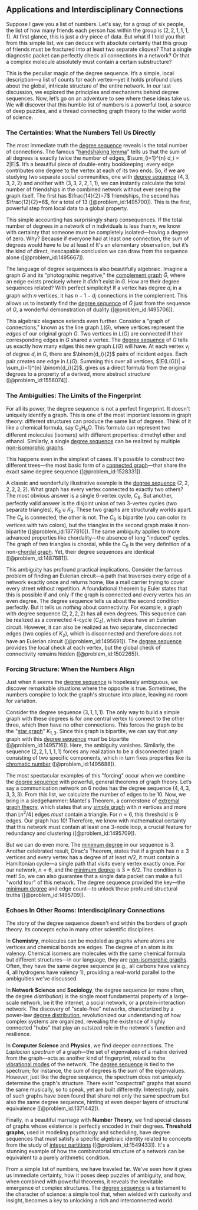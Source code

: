 ## Applications and Interdisciplinary Connections

Suppose I gave you a list of numbers. Let's say, for a group of six people, the list of how many friends each person has within the group is $(2, 2, 1, 1, 1, 1)$. At first glance, this is just a dry piece of data. But what if I told you that from this simple list, we can deduce with absolute certainty that this group of friends must be fractured into at least two separate cliques? That a single diagnostic packet can perfectly check all connections in a network? Or that a complex molecule absolutely must contain a certain substructure?

This is the peculiar magic of the degree sequence. It’s a simple, local description—a list of counts for each vertex—yet it holds profound clues about the global, intricate structure of the entire network. In our last discussion, we explored the principles and mechanisms behind degree sequences. Now, let’s go on an adventure to see where these ideas take us. We will discover that this humble list of numbers is a powerful tool, a source of deep puzzles, and a thread connecting graph theory to the wider world of science.

### The Certainties: What the Numbers Tell Us Directly

The most immediate truth the [degree sequence](@article_id:267356) reveals is the total number of connections. The famous "[handshaking lemma](@article_id:260689)" tells us that the sum of all degrees is exactly twice the number of edges, $\sum_{i=1}^{n} d_i = 2|E|$. It’s a beautiful piece of double-entry bookkeeping: every edge contributes one degree to the vertex at each of its two ends. So, if we are studying two separate social communities, one with [degree sequence](@article_id:267356) $(4, 3, 3, 2, 2)$ and another with $(3, 3, 2, 2, 1, 1)$, we can instantly calculate the total number of friendships in the combined network without ever seeing the graph itself. The first has $\frac{14}{2}=7$ friendships, the second has $\frac{12}{2}=6$, for a total of 13 ([@problem_id:1495700]). This is the first, powerful step from local data to a global property.

This simple accounting has surprisingly sharp consequences. If the total number of degrees in a network of $n$ individuals is less than $n$, we know with certainty that someone must be completely isolated—having a degree of zero. Why? Because if everyone had at least one connection, the sum of degrees would have to be at least $n$! It's an elementary observation, but it’s the kind of direct, inescapable conclusion we can draw from the sequence alone ([@problem_id:1495667]).

The language of degree sequences is also beautifully algebraic. Imagine a graph $G$ and its "photographic negative," the [complement graph](@article_id:275942) $\bar{G}$, where an edge exists precisely where it *didn't* exist in $G$. How are their degree sequences related? With perfect simplicity! If a vertex has degree $d_i$ in a graph with $n$ vertices, it has $n - 1 - d_i$ connections in the complement. This allows us to instantly find the [degree sequence](@article_id:267356) of $\bar{G}$ just from the sequence of $G$, a wonderful demonstration of duality ([@problem_id:1495706]).

This algebraic elegance extends even further. Consider a "graph of connections," known as the line graph $L(G)$, where vertices represent the *edges* of our original graph $G$. Two vertices in $L(G)$ are connected if their corresponding edges in $G$ shared a vertex. The [degree sequence](@article_id:267356) of $G$ tells us exactly how many edges this new graph $L(G)$ will have. At each vertex $v_i$ of degree $d_i$ in $G$, there are $\binom{d_i}{2}$ pairs of incident edges. Each pair creates one edge in $L(G)$. Summing this over all vertices, $|E(L(G))| = \sum_{i=1}^{n} \binom{d_i}{2}$, gives us a direct formula from the original degrees to a property of a derived, more abstract structure ([@problem_id:1556074]).

### The Ambiguities: The Limits of the Fingerprint

For all its power, the degree sequence is not a perfect fingerprint. It doesn't uniquely identify a graph. This is one of the most important lessons in graph theory: different structures can produce the same list of degrees. Think of it like a chemical formula, say $\text{C}_2\text{H}_6\text{O}$. This formula can represent two different molecules (isomers) with different properties: dimethyl ether and ethanol. Similarly, a single [degree sequence](@article_id:267356) can be realized by multiple [non-isomorphic graphs](@article_id:273534).

This happens even in the simplest of cases. It's possible to construct two different trees—the most basic form of a [connected graph](@article_id:261237)—that share the exact same degree sequence ([@problem_id:1528331]).

A classic and wonderfully illustrative example is the [degree sequence](@article_id:267356) $(2, 2, 2, 2, 2, 2)$. What graph has every vertex connected to exactly two others? The most obvious answer is a single 6-vertex cycle, $C_6$. But another, perfectly valid answer is the disjoint union of two 3-vertex cycles (two separate triangles), $K_3 \cup K_3$. These two graphs are structurally worlds apart. The $C_6$ is connected, the other is not. The $C_6$ is bipartite (you can color its vertices with two colors), but the triangles in the second graph make it non-bipartite ([@problem_id:1377810]). The same ambiguity applies to more advanced properties like chordality—the absence of long "induced" cycles. The graph of two triangles is chordal, while the $C_6$ is the very definition of a non-[chordal graph](@article_id:267455). Yet, their degree sequences are identical ([@problem_id:1487681]).

This ambiguity has profound practical implications. Consider the famous problem of finding an Eulerian circuit—a path that traverses every edge of a network exactly once and returns home, like a mail carrier trying to cover every street without repetition. A foundational theorem by Euler states that this is possible if and only if the graph is connected and every vertex has an even degree. The degree sequence tells us about the second condition perfectly. But it tells us *nothing* about connectivity. For example, a graph with degree sequence $(2, 2, 2, 2)$ has all even degrees. This sequence can be realized as a connected 4-cycle ($C_4$), which *does* have an Eulerian circuit. However, it can also be realized as two separate, disconnected edges (two copies of $K_2$), which is disconnected and therefore *does not* have an Eulerian circuit ([@problem_id:1495691]). The [degree sequence](@article_id:267356) provides the local check at each vertex, but the global check of connectivity remains hidden ([@problem_id:1502265]).

### Forcing Structure: When the Numbers Align

Just when it seems the [degree sequence](@article_id:267356) is hopelessly ambiguous, we discover remarkable situations where the opposite is true. Sometimes, the numbers conspire to lock the graph's structure into place, leaving no room for variation.

Consider the degree sequence $(3, 1, 1, 1)$. The only way to build a simple graph with these degrees is for one central vertex to connect to the other three, which then have no other connections. This forces the graph to be the "[star graph](@article_id:271064)" $K_{1,3}$. Since this graph is bipartite, we can say that *any* graph with this [degree sequence](@article_id:267356) *must* be bipartite ([@problem_id:1495716]). Here, the ambiguity vanishes. Similarly, the sequence $(2, 2, 1, 1, 1, 1)$ forces any realization to be a disconnected graph consisting of two specific components, which in turn fixes properties like its [chromatic number](@article_id:273579) ([@problem_id:1495688]).

The most spectacular examples of this "forcing" occur when we combine the [degree sequence](@article_id:267356) with powerful, general theorems of graph theory. Let’s say a communication network on 6 nodes has the degree sequence $(4, 4, 3, 3, 3, 3)$. From this list, we calculate the number of edges to be 10. Now, we bring in a sledgehammer: Mantel's Theorem, a cornerstone of [extremal graph theory](@article_id:274640), which states that any [simple graph](@article_id:274782) with $n$ vertices and more than $\lfloor n^2 / 4 \rfloor$ edges *must* contain a triangle. For $n=6$, this threshold is 9 edges. Our graph has 10! Therefore, we know with mathematical certainty that this network must contain at least one 3-node loop, a crucial feature for redundancy and clustering ([@problem_id:1495709]).

But we can do even more. The [minimum degree](@article_id:273063) in our sequence is 3. Another celebrated result, Dirac's Theorem, states that if a graph has $n \ge 3$ vertices and every vertex has a degree of at least $n/2$, it must contain a Hamiltonian cycle—a single path that visits every vertex exactly once. For our network, $n=6$, and the [minimum degree](@article_id:273063) is $3 = 6/2$. The condition is met! So, we can also guarantee that a single data packet can make a full "world tour" of this network. The degree sequence provided the key—the [minimum degree](@article_id:273063) and edge count—to unlock these profound structural truths ([@problem_id:1495709]).

### Echoes In Other Rooms: Interdisciplinary Connections

The story of the degree sequence doesn't end within the borders of graph theory. Its concepts echo in many other scientific disciplines.

In **Chemistry**, molecules can be modeled as graphs where atoms are vertices and chemical bonds are edges. The degree of an atom is its valency. Chemical isomers are molecules with the same chemical formula but different structures—in our language, they are [non-isomorphic graphs](@article_id:273534). Often, they have the same degree sequence (e.g., all carbons have valency 4, all hydrogens have valency 1), providing a real-world parallel to the ambiguities we've discussed.

In **Network Science** and **Sociology**, the degree sequence (or more often, the degree *distribution*) is the single most fundamental property of a large-scale network, be it the internet, a social network, or a protein-interaction network. The discovery of "scale-free" networks, characterized by a power-law [degree distribution](@article_id:273588), revolutionized our understanding of how complex systems are organized, revealing the existence of highly connected "hubs" that play an outsized role in the network's function and resilience.

In **Computer Science** and **Physics**, we find deeper connections. The *Laplacian spectrum* of a graph—the set of eigenvalues of a matrix derived from the graph—acts as another kind of fingerprint, related to the [vibrational modes](@article_id:137394) of the network. The [degree sequence](@article_id:267356) is tied to the spectrum; for instance, the sum of degrees is the sum of the eigenvalues. However, just like the degree sequence, the spectrum does not uniquely determine the graph's structure. There exist "cospectral" graphs that sound the same musically, so to speak, yet are built differently. Interestingly, pairs of such graphs have been found that share not only the same spectrum but also the same degree sequence, hinting at even deeper layers of structural equivalence ([@problem_id:1371442]).

Finally, in a beautiful marriage with **Number Theory**, we find special classes of graphs whose existence is perfectly encoded in their degrees. **Threshold graphs**, used in modeling psychology and scheduling, have degree sequences that must satisfy a specific algebraic identity related to concepts from the study of [integer partitions](@article_id:138808) ([@problem_id:1549433]). It's a stunning example of how the combinatorial structure of a network can be equivalent to a purely arithmetic condition.

From a simple list of numbers, we have traveled far. We've seen how it gives us immediate certainty, how it poses deep puzzles of ambiguity, and how, when combined with powerful theorems, it reveals the inevitable emergence of complex structures. The [degree sequence](@article_id:267356) is a testament to the character of science: a simple tool that, when wielded with curiosity and insight, becomes a key to unlocking a rich and interconnected world.